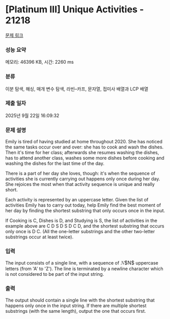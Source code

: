 # [Platinum III] Unique Activities - 21218 

[문제 링크](https://www.acmicpc.net/problem/21218) 

### 성능 요약

메모리: 46396 KB, 시간: 2260 ms

### 분류

이분 탐색, 해싱, 매개 변수 탐색, 라빈–카프, 문자열, 접미사 배열과 LCP 배열

### 제출 일자

2025년 9월 22일 16:09:32

### 문제 설명

<p>Emily is tired of having studied at home throughout 2020. She has noticed the same tasks occur over and over: she has to cook and wash the dishes. Then it's time for her class; afterwards she resumes washing the dishes, has to attend another class, washes some more dishes before cooking and washing the dishes for the last time of the day.</p>

<p>There is a part of her day she loves, though: it's when the sequence of activities she is currently carrying out happens only once during her day. She rejoices the most when that activity sequence is unique and really short.</p>

<p>Each activity is represented by an uppercase letter. Given the list of activities Emily has to carry out today, help Emily find the best moment of her day by finding the shortest substring that only occurs once in the input.</p>

<p>If Cooking is C, Dishes is D, and Studying is S, the list of activities in the example above are C D S D S D C D, and the shortest substring that occurs only once is D C. (All the one-letter substrings and the other two-letter substrings occur at least twice).</p>

### 입력 

 <p>The input consists of a single line, with a sequence of <mjx-container class="MathJax" jax="CHTML" style="font-size: 109%; position: relative;"><mjx-math class="MJX-TEX" aria-hidden="true"><mjx-mi class="mjx-i"><mjx-c class="mjx-c1D441 TEX-I"></mjx-c></mjx-mi></mjx-math><mjx-assistive-mml unselectable="on" display="inline"><math xmlns="http://www.w3.org/1998/Math/MathML"><mi>N</mi></math></mjx-assistive-mml><span aria-hidden="true" class="no-mathjax mjx-copytext">$N$</span></mjx-container> uppercase letters (from 'A' to 'Z'). The line is terminated by a newline character which is not considered to be part of the input string.</p>

### 출력 

 <p>The output should contain a single line with the shortest substring that happens only once in the input string. If there are multiple shortest substrings (with the same length), output the one that occurs first.</p>

